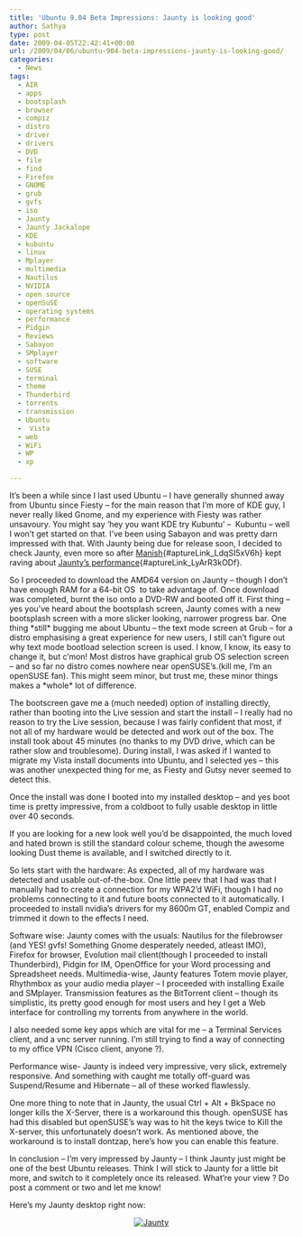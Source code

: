 ```yaml
---
title: 'Ubuntu 9.04 Beta Impressions: Jaunty is looking good'
author: Sathya
type: post
date: 2009-04-05T22:42:41+00:00
url: /2009/04/06/ubuntu-904-beta-impressions-jaunty-is-looking-good/
categories:
  - News
tags:
  - AIR
  - apps
  - bootsplash
  - browser
  - compiz
  - distro
  - driver
  - drivers
  - DVD
  - file
  - find
  - Firefox
  - GNOME
  - grub
  - gvfs
  - iso
  - Jaunty
  - Jaunty Jackalope
  - KDE
  - kubuntu
  - linux
  - Mplayer
  - multimedia
  - Nautilus
  - NVIDIA
  - open source
  - openSuSE
  - operating systems
  - performance
  - Pidgin
  - Reviews
  - Sabayon
  - SMplayer
  - software
  - SUSE
  - terminal
  - theme
  - Thunderbird
  - torrents
  - transmission
  - Ubuntu
  -  Vista
  - web
  - WiFi
  - WP
  - xp

---
```

It&#8217;s been a while since I last used Ubuntu &#8211; I have generally shunned away from Ubuntu since Fiesty &#8211; for the main reason that I&#8217;m more of KDE guy, I never really liked Gnome, and my experience with Fiesty was rather unsavoury. You might say &#8216;hey you want KDE try Kubuntu&#8217; &#8211;  Kubuntu &#8211; well I won&#8217;t get started on that. I&#8217;ve been using Sabayon and was pretty darn impressed with that. With Jaunty being due for release soon, I decided to check Jaunty, even more so after [Manish][1]{#aptureLink_LdqSI5xV6h} kept raving about [Jaunty&#8217;s performance][2]{#aptureLink_LyArR3kODf}.

<!--more-->

So I proceeded to download the AMD64 version on Jaunty &#8211; though I don&#8217;t have enough RAM for a 64-bit OS  to take advantage of. Once download was completed, burnt the iso onto a DVD-RW and booted off it. First thing &#8211; yes you&#8217;ve heard about the bootsplash screen, Jaunty comes with a new bootsplash screen with a more slicker looking, narrower progress bar. One thing \*still\* bugging me about Ubuntu &#8211; the text mode screen at Grub &#8211; for a distro emphasising a great experience for new users, I still can&#8217;t figure out why text mode bootload selection screen is used. I know, I know, its easy to change it, but c&#8217;mon! Most distros have graphical grub OS selection screen &#8211; and so far no distro comes nowhere near openSUSE&#8217;s.(kill me, I&#8217;m an openSUSE fan). This might seem minor, but trust me, these minor things makes a \*whole\* lot of difference.

The bootscreen gave me a (much needed) option of installing directly, rather than booting into the Live session and start the install &#8211; I really had no reason to try the Live session, because I was fairly confident that most, if not all of my hardware would be detected and work out of the box. The install took about 45 minutes (no thanks to my DVD drive, which can be rather slow and troublesome). During install, I was asked if I wanted to migrate my Vista install documents into Ubuntu, and I selected yes &#8211; this was another unexpected thing for me, as Fiesty and Gutsy never seemed to detect this.
  
Once the install was done I booted into my installed desktop &#8211; and yes boot time is pretty impressive, from a coldboot to fully usable desktop in little over 40 seconds.

If you are looking for a new look well you&#8217;d be disappointed, the much loved and hated brown is still the standard colour scheme, though the awesome looking Dust theme is available, and I switched directly to it.
  
So lets start with the hardware: As expected, all of my hardware was detected and usable out-of-the-box. One little peev that I had was that I manually had to create a connection for my WPA2&#8217;d WiFi, though I had no problems connecting to it and future boots connected to it automatically. I proceeded to install nvidia&#8217;s drivers for my 8600m GT, enabled Compiz and trimmed it down to the effects I need.

Software wise: Jaunty comes with the usuals: Nautilus for the filebrowser (and YES! gvfs! Something Gnome desperately needed, atleast IMO), Firefox for browser, Evolution mail client(though I proceeded to install Thunderbird), Pidgin for IM, OpenOffice for your Word processing and Spreadsheet needs. Multimedia-wise, Jaunty features Totem movie player, Rhythmbox as your audio media player &#8211; I proceeded with installing Exaile and SMplayer. Transmission features as the BitTorrent client &#8211; though its simplistic, its pretty good enough for most users and hey I get a Web interface for controlling my torrents from anywhere in the world.

I also needed some key apps which are vital for me &#8211; a Terminal Services client, and a vnc server running. I&#8217;m still trying to find a way of connecting to my office VPN (Cisco client, anyone ?).
  
Performance wise- Jaunty is indeed very impressive, very slick, extremely responsive. And something with caught me totally off-guard was Suspend/Resume and Hibernate &#8211; all of these worked flawlessly.

One more thing to note that in Jaunty, the usual Ctrl + Alt + BkSpace no longer kills the X-Server, there is a workaround this though. openSUSE has had this disabled but openSUSE&#8217;s way was to hit the keys twice to Kill the X-server, this unfortunately doesn&#8217;t work. As mentioned above, the workaround is to install dontzap, here&#8217;s how you can enable this feature.

In conclusion &#8211; I&#8217;m very impressed by Jaunty &#8211; I think Jaunty just might be one of the best Ubuntu releases. Think I will stick to Jaunty for a little bit more, and switch to it completely once its released. What&#8217;re your view ? Do post a comment or two and let me know!

Here&#8217;s my Jaunty desktop right now:

<p style="text-align: center;">
  <a href="http://sathyasays.com/wp-content/uploads/2009/04/jaunty.png"><img class="aligncenter size-medium wp-image-728" title="Jaunty " src="http://sathyasays.com/wp-content/uploads/2009/04/jaunty-300x187.png" alt="Jaunty "   srcset="https://sathyasays.com/wp-content/uploads/2009/04/jaunty-300x187.png 300w, https://sathyasays.com/wp-content/uploads/2009/04/jaunty-1024x640.png 1024w, https://sathyasays.com/wp-content/uploads/2009/04/jaunty.png 1280w" sizes="(max-width: 300px) 100vw, 300px" /></a>
</p>

 [1]: http://www.manishsinha.net/
 [2]: http://search.twitter.com/search?q=Jaunty%20%20manishsinha
